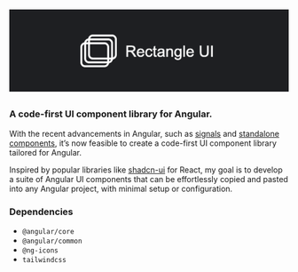 <h1 align="center">
    <a href="https://rectangle.jhuang.ca/" target="_blank">
        <img src="https://raw.githubusercontent.com/jarretthuang/rectangle-ui/main/projects/demo/public/logo-with-text.png" alt=""  />
    </a>
</h1>

### A code-first UI component library for Angular.

With the recent advancements in Angular, such as [signals](https://angular.dev/guide/signals) and [standalone components](https://angular.dev/guide/components/importing), it’s now feasible to create a code-first UI component library tailored for Angular.

Inspired by popular libraries like [shadcn-ui](https://github.com/shadcn-ui/ui) for React, my goal is to develop a suite of Angular UI components that can be effortlessly copied and pasted into any Angular project, with minimal setup or configuration.

### Dependencies
- `@angular/core`
- `@angular/common`
- `@ng-icons`
- `tailwindcss`
